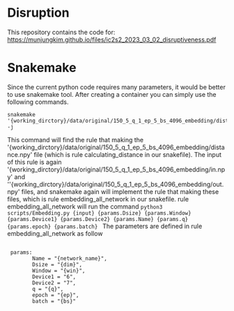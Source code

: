 # Disruption

This repository contains the code for:
https://munjungkim.github.io/files/ic2s2_2023_03_02_disruptiveness.pdf


# Snakemake

Since the current python code requires many parameters, it would be better to use snakemake tool. After creating a container you can simply use the following commands.

```
snakemake '{working_dirctory}/data/original/150_5_q_1_ep_5_bs_4096_embedding/distance.npy' -j
```

This command will find the rule that making the '{working_dirctory}/data/original/150_5_q_1_ep_5_bs_4096_embedding/distance.npy' file (which is rule calculating_distance in our snakefile). The input of this rule is again '{working_dirctory}/data/original/150_5_q_1_ep_5_bs_4096_embedding/in.npy' and ''{working_dirctory}/data/original/150_5_q_1_ep_5_bs_4096_embedding/out.npy' files, and snakemake again will implement the rule that making these files, which is rule embedding_all_network in our snakefile. rule embedding_all_network will run the command ` python3 scripts/Embedding.py {input} {params.Dsize} {params.Window} {params.Device1} {params.Device2} {params.Name} {params.q} {params.epoch} {params.batch}  `  The parameters are defined in rule embedding_all_network as follow

```

 params:
        Name = "{network_name}",
        Dsize = "{dim}",
        Window = "{win}",
        Device1 = "6",
        Device2 = "7",
        q = "{q}",
        epoch = "{ep}",
        batch = "{bs}"

```